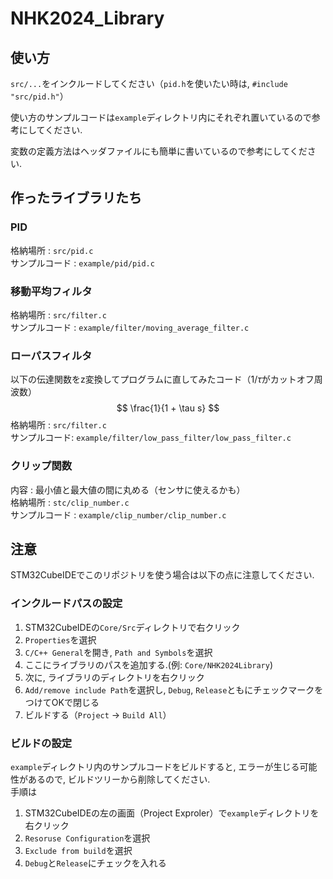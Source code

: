 # NHK2024_Library

## 使い方
`src/...`をインクルードしてください（`pid.h`を使いたい時は, `#include "src/pid.h"`）

使い方のサンプルコードは`example`ディレクトリ内にそれぞれ置いているので参考にしてください. 

変数の定義方法はヘッダファイルにも簡単に書いているので参考にしてください. 

## 作ったライブラリたち
### PID
格納場所 : `src/pid.c` \
サンプルコード : `example/pid/pid.c`

### 移動平均フィルタ
格納場所 : `src/filter.c` \
サンプルコード : `example/filter/moving_average_filter.c`

### ローパスフィルタ
以下の伝達関数をz変換してプログラムに直してみたコード（$1 / \tau$がカットオフ周波数）
$$
\frac{1}{1 + \tau s}
$$
格納場所 : `src/filter.c` \
サンプルコード: `example/filter/low_pass_filter/low_pass_filter.c`

### クリップ関数
内容 : 最小値と最大値の間に丸める（センサに使えるかも）\
格納場所 : `stc/clip_number.c` \
サンプルコード : `example/clip_number/clip_number.c`

## 注意
STM32CubeIDEでこのリポジトリを使う場合は以下の点に注意してください.

### インクルードパスの設定
1. STM32CubeIDEの`Core/Src`ディレクトリで右クリック
2. `Properties`を選択
3. `C/C++ General`を開き, `Path and Symbols`を選択
4. ここにライブラリのパスを追加する.(例: `Core/NHK2024Library`)
5. 次に, ライブラリのディレクトリを右クリック
6. `Add/remove include Path`を選択し, `Debug`, `Release`ともにチェックマークをつけてOKで閉じる
7. ビルドする（`Project` -> `Build All`）　

### ビルドの設定
`example`ディレクトリ内のサンプルコードをビルドすると, エラーが生じる可能性があるので, ビルドツリーから削除してください. \
手順は 
1. STM32CubeIDEの左の画面（Project Exproler）で`example`ディレクトリを右クリック 
2. `Resoruse Configuration`を選択
3. `Exclude from build`を選択
4. `Debug`と`Release`にチェックを入れる